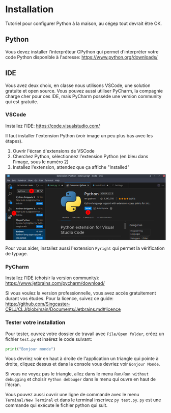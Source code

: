 # Installation

Tutoriel pour configurer Python à la maison, au cégep tout devrait être OK.

## Python

Vous devez installer l'interpréteur CPython qui permet d'interpréter votre code Python disponible à l'adresse: https://www.python.org/downloads/

## IDE

Vous avez deux choix, en classe nous utilisons VSCode, une solution gratuite et open source. Vous pouvez aussi utiliser PyCharm, la compagnie charge cher pour ces IDE, mais PyCharm possède une version community qui est gratuite.

### VSCode

Installez l'IDE: https://code.visualstudio.com/

Il faut installer l'extension Python (voir image un peu plus bas avec les étapes).

 1. Ouvrir l'écran d'extensions de VSCode
 2. Cherchez Python, sélectionnez l'extension Python (en bleu dans l'image, sous le numéro 2)
 3. Installez l'extension, attendez que ça affiche "Installed"

![Copie d'écran installation plugin](../imgs/install/vscode-plugin-python.png)

Pour vous aider, installez aussi l'extension `Pyright` qui permet la vérification de typage.

### PyCharm

Installez l'IDE (choisir la version community): https://www.jetbrains.com/pycharm/download/

Si vous voulez la version professionnelle, vous avez accès gratuitement durant vos études. Pour la licence, suivez ce guide: https://github.com/Singcaster-CRLJ/CLJ/blob/main/Documents/Jetbrains.md#licence

### Tester votre installation

Pour tester, ouvrez votre dossier de travail avec `File/Open folder`, créez un fichier `test.py` et insérez le code suivant:

```py
print("Bonjour monde")
```

Vous devriez voir en haut à droite de l'application un triangle qui pointe à droite, cliquez dessus et dans la console vous devriez voir `Bonjour Monde`.

Si vous ne voyez pas le triangle, allez dans le menu `Run/Run without debugging` et choisir `Python debbuger` dans le menu qui ouvre en haut de l'écran.

Vous pouvez aussi ouvrir une ligne de commande avec le menu `Terminal/New Terminal` et dans le terminal inscrivez `py test.py`. `py` est une commande qui exécute le fichier python qui suit.